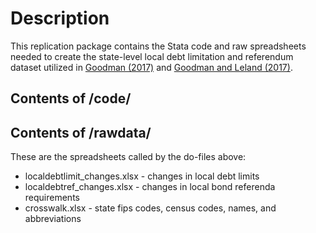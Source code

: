 # Description
This replication package contains the Stata code and raw spreadsheets needed to create the state-level local debt limitation and referendum dataset utilized in [Goodman (2017)](https://osf.io/by6uw/) and [Goodman and Leland (2017)](https://osf.io/5wn4c/).

## Contents of /code/


## Contents of /rawdata/
These are the spreadsheets called by the do-files above:
* localdebtlimit_changes.xlsx - changes in local debt limits
* localdebtref_changes.xlsx - changes in local bond referenda requirements
* crosswalk.xlsx - state fips codes, census codes, names, and abbreviations
